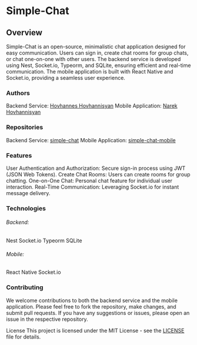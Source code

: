 # Simple-Chat

## Overview

Simple-Chat is an open-source, minimalistic chat application designed for easy communication. Users can sign in, create chat rooms for group chats, or chat one-on-one with other users. The backend service is developed using Nest, Socket.io, Typeorm, and SQLite, ensuring efficient and real-time communication. The mobile application is built with React Native and Socket.io, providing a seamless user experience.

### Authors

Backend Service: [Hovhannes Hovhannisyan](https://github.com/h0vhann1syan)
Mobile Application: [Narek Hovhannisyan](https://github.com/NarekPVP)

### Repositories

Backend Service: [simple-chat](https://github.com/h0vhann1syan/simple-chat)
Mobile Application: [simple-chat-mobile](https://github.com/NarekPVP/Bitvector)

### Features

User Authentication and Authorization: Secure sign-in process using JWT (JSON Web Tokens).
Create Chat Rooms: Users can create rooms for group chatting.
One-on-One Chat: Personal chat feature for individual user interaction.
Real-Time Communication: Leveraging Socket.io for instant message delivery.

### Technologies

###### Backend:

Nest
Socket.io
Typeorm
SQLite

###### Mobile:

React Native
Socket.io

### Contributing

We welcome contributions to both the backend service and the mobile application. Please feel free to fork the repository, make changes, and submit pull requests. If you have any suggestions or issues, please open an issue in the respective repository.

License
This project is licensed under the MIT License - see the [LICENSE](./LICENSE) file for details.
